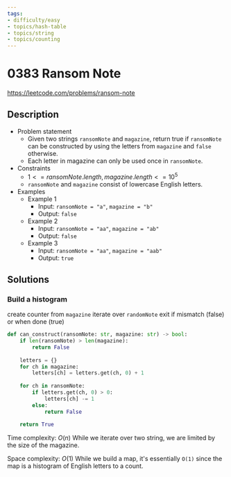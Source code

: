 ```yaml
---
tags:
- difficulty/easy
- topics/hash-table
- topics/string
- topics/counting
---
```


# 0383 Ransom Note

<https://leetcode.com/problems/ransom-note>

## Description

- Problem statement
    - Given two strings `ransomNote` and `magazine`, return true if `ransomNote` can be constructed by using the letters from `magazine` and `false` otherwise.
    - Each letter in magazine can only be used once in `ransomNote`.
- Constraints
    - $1 <= ransomNote.length, magazine.length <= 10^5$
    - `ransomNote` and `magazine` consist of lowercase English letters.
- Examples
    - Example 1
        - Input: `ransomNote = "a"`, `magazine = "b"`
        - Output: `false`
    - Example 2
        - Input: `ransomNote = "aa"`, `magazine = "ab"`
        - Output: `false`
    - Example 3
        - Input: `ransomNote = "aa"`, `magazine = "aab"`
        - Output: `true`

## Solutions

### Build a histogram

create counter from `magazine`
iterate over `randomNote`
exit if mismatch (false) or when done (true)

```python
def can_construct(ransomNote: str, magazine: str) -> bool:
    if len(ransomNote) > len(magazine):
        return False
        
    letters = {}
    for ch in magazine:
        letters[ch] = letters.get(ch, 0) + 1
        
    for ch in ransomNote:
        if letters.get(ch, 0) > 0:
            letters[ch] -= 1
        else:
            return False
            
    return True
```

Time complexity: $O(n)$
While we iterate over two string, we are limited by the size of the magazine.

Space complexity: $O(1)$
While we build a map, it's essentially `O(1)` since the map is a histogram of English letters to a count.
